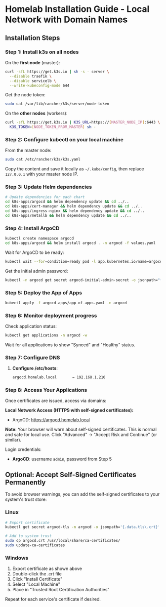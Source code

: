 # Homelab Installation Guide - Local Network with Domain Names

## Installation Steps

### Step 1: Install k3s on all nodes

On the **first node** (master):
```bash
curl -sfL https://get.k3s.io | sh -s - server \
  --disable traefik \
  --disable servicelb \
  --write-kubeconfig-mode 644
```

Get the node token:
```bash
sudo cat /var/lib/rancher/k3s/server/node-token
```

On the **other nodes** (workers):
```bash
curl -sfL https://get.k3s.io | K3S_URL=https://[MASTER_NODE_IP]:6443 \
  K3S_TOKEN=[NODE_TOKEN_FROM_MASTER] sh -
```

### Step 2: Configure kubectl on your local machine

From the master node:
```bash
sudo cat /etc/rancher/k3s/k3s.yaml
```

Copy the content and save it locally as `~/.kube/config`, then replace `127.0.0.1` with your master node IP.

### Step 3: Update Helm dependencies

```bash
# Update dependencies for each chart
cd k8s-apps/argocd && helm dependency update && cd ../..
cd k8s-apps/cert-manager && helm dependency update && cd ../..
cd k8s-apps/ingress-nginx && helm dependency update && cd ../..
cd k8s-apps/metallb && helm dependency update && cd ../..
```

### Step 4: Install ArgoCD

```bash
kubectl create namespace argocd
cd k8s-apps/argocd && helm install argocd . -n argocd -f values.yaml
```

Wait for ArgoCD to be ready:
```bash
kubectl wait --for=condition=ready pod -l app.kubernetes.io/name=argocd-server -n argocd --timeout=300s
```

Get the initial admin password:
```bash
kubectl -n argocd get secret argocd-initial-admin-secret -o jsonpath="{.data.password}" | base64 -d
```

### Step 5: Deploy the App of Apps

```bash
kubectl apply -f argocd-apps/app-of-apps.yaml -n argocd
```

### Step 6: Monitor deployment progress

Check application status:
```bash
kubectl get applications -n argocd -w
```

Wait for all applications to show "Synced" and "Healthy" status.

### Step 7: Configure DNS

1. **Configure /etc/hosts**:
     ```bash
     argocd.homelab.local       → 192.168.1.210
     ```

### Step 8: Access Your Applications

Once certificates are issued, access via domains:

**Local Network Access (HTTPS with self-signed certificates):**
- ArgoCD: https://argocd.homelab.local

**Note**: Your browser will warn about self-signed certificates. This is normal and safe for local use. Click "Advanced" → "Accept Risk and Continue" (or similar).

Login credentials:
- **ArgoCD**: username `admin`, password from Step 5

## Optional: Accept Self-Signed Certificates Permanently

To avoid browser warnings, you can add the self-signed certificates to your system's trust store:

### Linux
```bash
# Export certificate
kubectl get secret argocd-tls -n argocd -o jsonpath='{.data.tls\.crt}' | base64 -d > argocd.crt

# Add to system trust
sudo cp argocd.crt /usr/local/share/ca-certificates/
sudo update-ca-certificates
```

### Windows
1. Export certificate as shown above
2. Double-click the .crt file
3. Click "Install Certificate"
4. Select "Local Machine"
5. Place in "Trusted Root Certification Authorities"

Repeat for each service's certificate if desired.